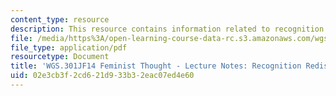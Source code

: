```yaml
---
content_type: resource
description: This resource contains information related to recognition redistribution.
file: /media/https%3A/open-learning-course-data-rc.s3.amazonaws.com/wgs-301j-feminist-thought-fall-2014/02e3cb3f2cd621d933b32eac07ed4e60_MITWGS_301JF14_Sess21.pdf
file_type: application/pdf
resourcetype: Document
title: 'WGS.301JF14 Feminist Thought - Lecture Notes: Recognition Redistribution'
uid: 02e3cb3f-2cd6-21d9-33b3-2eac07ed4e60
---
```


